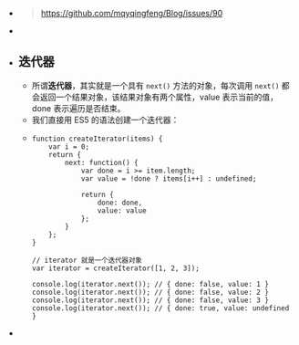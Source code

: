 - >https://github.com/mqyqingfeng/Blog/issues/90
-
- ## 迭代器
	- 所谓**迭代器**，其实就是一个具有 `next()` 方法的对象，每次调用 `next()` 都会返回一个结果对象，该结果对象有两个属性，value 表示当前的值，done 表示遍历是否结束。
	- 我们直接用 ES5 的语法创建一个迭代器：
	- ```
	  function createIterator(items) {
	      var i = 0;
	      return {
	          next: function() {
	              var done = i >= item.length;
	              var value = !done ? items[i++] : undefined;
	  
	              return {
	                  done: done,
	                  value: value
	              };
	          }
	      };
	  }
	  
	  // iterator 就是一个迭代器对象
	  var iterator = createIterator([1, 2, 3]);
	  
	  console.log(iterator.next()); // { done: false, value: 1 }
	  console.log(iterator.next()); // { done: false, value: 2 }
	  console.log(iterator.next()); // { done: false, value: 3 }
	  console.log(iterator.next()); // { done: true, value: undefined }
	  ```
-